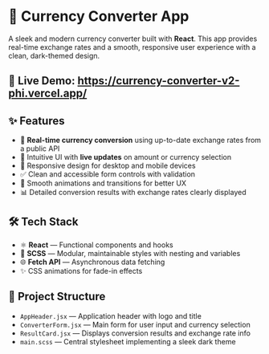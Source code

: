 # 💱 Currency Converter App

A sleek and modern currency converter built with **React**. This app provides real-time exchange rates and a smooth, responsive user experience with a clean, dark-themed design.

## 🔗 Live Demo: https://currency-converter-v2-phi.vercel.app/

## ✨ Features

- 🔄 **Real-time currency conversion** using up-to-date exchange rates from a public API  
- 🎯 Intuitive UI with **live updates** on amount or currency selection  
- 📱 Responsive design for desktop and mobile devices  
- ✅ Clean and accessible form controls with validation  
- 🎨 Smooth animations and transitions for better UX  
- 📊 Detailed conversion results with exchange rates clearly displayed

## 🛠 Tech Stack

- ⚛️ **React** — Functional components and hooks  
- 🎨 **SCSS** — Modular, maintainable styles with nesting and variables  
- 🌐 **Fetch API** — Asynchronous data fetching  
- ✨ CSS animations for fade-in effects

## 📁 Project Structure


- `AppHeader.jsx` — Application header with logo and title  
- `ConverterForm.jsx` — Main form for user input and currency selection  
- `ResultCard.jsx` — Displays conversion results and exchange rate info  
- `main.scss` — Central stylesheet implementing a sleek dark theme

